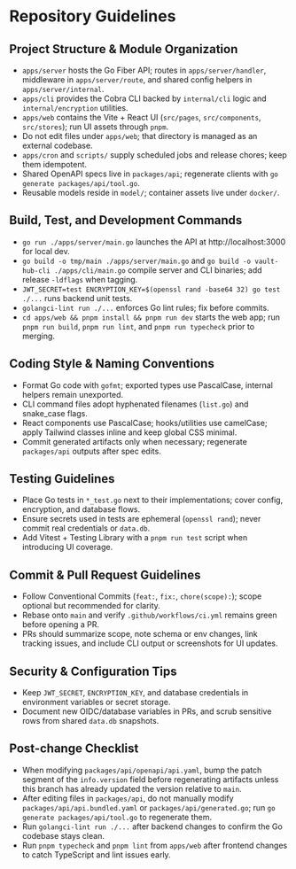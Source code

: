 # Repository Guidelines

## Project Structure & Module Organization
- `apps/server` hosts the Go Fiber API; routes in `apps/server/handler`, middleware in `apps/server/route`, and shared config helpers in `apps/server/internal`.
- `apps/cli` provides the Cobra CLI backed by `internal/cli` logic and `internal/encryption` utilities.
- `apps/web` contains the Vite + React UI (`src/pages`, `src/components`, `src/stores`); run UI assets through `pnpm`.
- Do not edit files under `apps/web`; that directory is managed as an external codebase.
- `apps/cron` and `scripts/` supply scheduled jobs and release chores; keep them idempotent.
- Shared OpenAPI specs live in `packages/api`; regenerate clients with `go generate packages/api/tool.go`.
- Reusable models reside in `model/`; container assets live under `docker/`.

## Build, Test, and Development Commands
- `go run ./apps/server/main.go` launches the API at http://localhost:3000 for local dev.
- `go build -o tmp/main ./apps/server/main.go` and `go build -o vault-hub-cli ./apps/cli/main.go` compile server and CLI binaries; add release `-ldflags` when tagging.
- `JWT_SECRET=test ENCRYPTION_KEY=$(openssl rand -base64 32) go test ./...` runs backend unit tests.
- `golangci-lint run ./...` enforces Go lint rules; fix before commits.
- `cd apps/web && pnpm install && pnpm run dev` starts the web app; run `pnpm run build`, `pnpm run lint`, and `pnpm run typecheck` prior to merging.

## Coding Style & Naming Conventions
- Format Go code with `gofmt`; exported types use PascalCase, internal helpers remain unexported.
- CLI command files adopt hyphenated filenames (`list.go`) and snake_case flags.
- React components use PascalCase; hooks/utilities use camelCase; apply Tailwind classes inline and keep global CSS minimal.
- Commit generated artifacts only when necessary; regenerate `packages/api` outputs after spec edits.

## Testing Guidelines
- Place Go tests in `*_test.go` next to their implementations; cover config, encryption, and database flows.
- Ensure secrets used in tests are ephemeral (`openssl rand`); never commit real credentials or `data.db`.
- Add Vitest + Testing Library with a `pnpm run test` script when introducing UI coverage.

## Commit & Pull Request Guidelines
- Follow Conventional Commits (`feat:`, `fix:`, `chore(scope):`); scope optional but recommended for clarity.
- Rebase onto `main` and verify `.github/workflows/ci.yml` remains green before opening a PR.
- PRs should summarize scope, note schema or env changes, link tracking issues, and include CLI output or screenshots for UI updates.

## Security & Configuration Tips
- Keep `JWT_SECRET`, `ENCRYPTION_KEY`, and database credentials in environment variables or secret storage.
- Document new OIDC/database variables in PRs, and scrub sensitive rows from shared `data.db` snapshots.

## Post-change Checklist
- When modifying `packages/api/openapi/api.yaml`, bump the patch segment of the `info.version` field before regenerating artifacts unless this branch has already updated the version relative to `main`.
- After editing files in `packages/api`, do not manually modify `packages/api/api.bundled.yaml` or `packages/api/generated.go`; run `go generate packages/api/tool.go` to regenerate them.
- Run `golangci-lint run ./...` after backend changes to confirm the Go codebase stays clean.
- Run `pnpm typecheck` and `pnpm lint` from `apps/web` after frontend changes to catch TypeScript and lint issues early.
